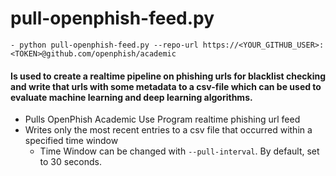 # pull-openphish-feed.py
    - python pull-openphish-feed.py --repo-url https://<YOUR_GITHUB_USER>:<TOKEN>@github.com/openphish/academic

#### Is used to create a realtime pipeline on phishing urls for blacklist checking and write that urls with some metadata to a csv-file which can be used to evaluate machine learning and deep learning algorithms.
* Pulls OpenPhish Academic Use Program realtime phishing url feed
* Writes only the most recent entries to a csv file that occurred within a specified time window
  * Time Window can be changed with `--pull-interval`. By default, set to 30 seconds.